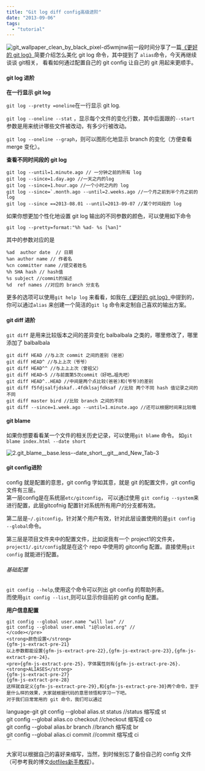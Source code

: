 ```yaml
---
title: "Git log diff config高级进阶"
date: "2013-09-06"
tags: 
  - "tutorial"
---
```


![git_wallpaper_clean_by_black_pixel-d5wmjnw](https://static.is26.com/wp-image/2013/09/git_wallpaper_clean_by_black_pixel-d5wmjnw.jpg)前一段时间分享了一篇[《更好的 git log》](http://luolei.org/2013/08/better-git-log/)简要介绍怎么美化 git log 命令，其中提到了 `alias`命令，今天再继续谈谈 git相关， 看看如何通过配置自己的 git config 让自己的 git 用起来更顺手。

#### git log 进阶

**在一行显示 git log**

`git log --pretty =oneline`在一行显示 git log.

`git log --oneline --stat` ，显示每个文件的变化行数，其中后面跟的`--start`参数是用来统计哪些文件被改动，有多少行被改动。

`git log --oneline --graph`，则可以图形化地显示 branch 的变化（方便查看 merge 变化）。

**查看不同时间段的 git log**

```git
git log --until=1.minute.ago // 一分钟之前的所有 log
git log --since=1.day.ago //一天之内的log
git log --since=1.hour.ago //一个小时之内的 log
git log --since=`.month.ago --until=2.weeks.ago //一个月之前到半个月之前的log
git log --since ==2013-08.01 --until=2013-09-07 //某个时间段的 log
```

如果你想更加个性化地设置 git log 输出的不同参数的颜色，可以使用如下命令

`git log --pretty=format:"%h %ad- %s [%an]"`

其中的参数对应的是

```git
%ad  author date  // 日期
%an author name // 作者名
%cn committer name //提交者姓名
%h SHA hash // hash值
%s subject //commit的描述
%d  ref names //对应的 branch 分支名
```

更多的选项可以使用`git help log` 来看看，如我在[《更好的 git log》](http://luolei.org/2013/08/better-git-log/)中提到的，你可以通过`alias` 来创建一个简洁的`git lg` 命令来定制自己喜欢的输出方案。

#### git diff 进阶

`git diff` 是用来比较版本之间的差异变化 balbalbala 之类的，哪里修改了，哪里添加了 balbalbala

```git
git diff HEAD //与上次 commit 之间的差别（爸爸）
git diff HEAD^ //与上上次（爷爷）
git diff HEAD^^ //与上上上次（曾祖父）
git diff HEAD~5 //与前面第5次commit（好吧…祖先吧）
git diff HEAD^..HEAD //中间是两个点比较(爸爸)和(爷爷)的差别
git diff f5fdjsalfjdskaf..4fdklsajfdksaf //比较 两个不同 hash 值记录之间的不同
git diff master bird //比较 branch 之间的不同
git diff --since=1.week.ago --until=1.minute.ago //还可以根据时间来比较哦
```

#### git blame

如果你想要看看某一个文件的相关历史记录，可以使用`git blame` 命令。 如`git blame index.html --date short`

![2._git_blame__base.less_--date_short__git__and_New_Tab-3](https://static.is26.com/wp-image/2013/09/2._git_blame__base.less_-date_short__git__and_New_Tab-3.png)

#### git config进阶

config 就是配置的意思，git config 字如其意，就是 git 的配置文件，git config 文件有三层。  
第一层config是在系统层`etc/gitconfig`， 可以通过使用 `git config --system`来进行配置，此层gitcofnig 配置针对系统所有用户的分支都有效。

第二层是`~/.gitconfig`，针对某个用户有效，针对此层设置使用的是`git config --global`命令。

第三层是项目文件夹中的配置文件，比如说我有一个 project1的文件夹，`project1/.git/config`就是在这个 repo 中使用的 gitconfig 配置。直接使用`git config` 就能进行配置。

###### 基础配置

`git config --help`,使用这个命令可以列出 git config 的帮助列表。  
而使用`git config --list`,则可以显示你目前的 git config 配置。

**用户信息配置**

```git
git config --global user.name "will luo" //
git config --global user.emal "i@luolei.org" //
</code></pre>
<strong>颜色设置</strong>
{gfm-js-extract-pre-21}
以上参数都能设置{gfm-js-extract-pre-22},{gfm-js-extract-pre-23},{gfm-js-extract-pre-24}。
<pre>{gfm-js-extract-pre-25}，字体属性则有{gfm-js-extract-pre-26}.
<strong>ALIASES</strong>
{gfm-js-extract-pre-27}
{gfm-js-extract-pre-28}
这样就自定义{gfm-js-extract-pre-29},和{gfm-js-extract-pre-30}两个命令，至于是什么样的效果，大家就根据代码的意思领悟和学习一下吧。
对于我们日常常用的 git 命令，我们可以通过
```

language-git git config --global alias.st status //status 缩写成 st  
git config --global alias.co checkout //checkout 缩写成 co  
git config --global alias.br branch //branch 缩写成 br  
git config --global alias.ci commit //commit 缩写成 ci  
\`\`\`

大家可以根据自己的喜好来缩写，当然，到时候别忘了备份自己的 config 文件（可参考我的博文[dotfiles新手教程](http://luolei.org/2013/09/dotfiles-tutorial/)）。
